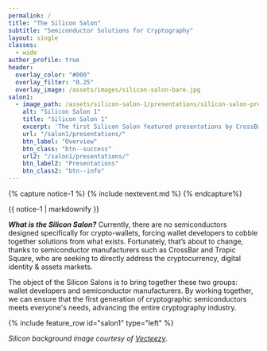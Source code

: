 ```yaml
---
permalink: /
title: "The Silicon Salon"
subtitle: "Semiconductor Solutions for Cryptography"
layout: single
classes:
  - wide
author_profile: true
header:
  overlay_color: "#000"
  overlay_filter: "0.25"
  overlay_image: /assets/images/silicon-salon-bare.jpg
salon1:
  - image_path: /assets/silicon-salon-1/presentations/silicon-salon-presentation.jpg
    alt: "Silicon Salon 1"
    title: "Silicon Salon 1"
    excerpt: 'The first Silicon Salon featured presentations by CrossBar, Proxy, Tropic Square, and Libre-SOC.'
    url: "/salon1/presentations/"
    btn_label: "Overview"
    btn_class: "btn--success"
    url2: "/salon1/presentations/"
    btn_label2: "Presentations"
    btn_class2: "btn--info"
---
```


{% capture notice-1 %}
{% include nextevent.md %}
{% endcapture%}

<div class="notice--success">{{ notice-1 | markdownify }}</div>

***What is the Silicon Salon?*** Currently, there are no semiconductors designed specifically for crypto-wallets, forcing wallet developers to cobble together solutions from what exists. Fortunately, that’s about to change, thanks to semiconductor manufacturers such as CrossBar and Tropic Square, who are seeking to directly address the cryptocurrency, digital identity & assets markets. 

The object of the Silicon Salons is to bring together these two groups: wallet developers and semiconductor manufacturers. By working together, we can ensure that the first generation of cryptographic semiconductors meets everyone's needs, advancing the entire cryptography industry.

{% include feature_row id="salon1" type="left" %}




_Silicon background image courtesy of  [Vecteezy](https://www.vecteezy.com/vector-art/344822-printed-circuit-board-vector-illustration)_.
